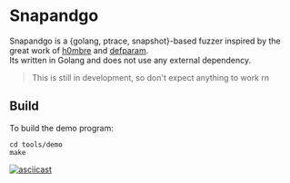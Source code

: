 # Snapandgo

Snapandgo is a {golang, ptrace, snapshot}-based fuzzer inspired by the great work of [h0mbre](https://github.com/h0mbre/Fuzzing/tree/master/Caveman4) and [defparam](https://github.com/defparam/Coldsnap).  
Its written in Golang and does not use any external dependency.

> This is still in development, so don't expect anything to work rn

## Build

To build the demo program:
```
cd tools/demo
make
```

[![asciicast](https://asciinema.org/a/oaRdpYrOorg9QKIWoV86AhVmv.svg)](https://asciinema.org/a/oaRdpYrOorg9QKIWoV86AhVmv)
